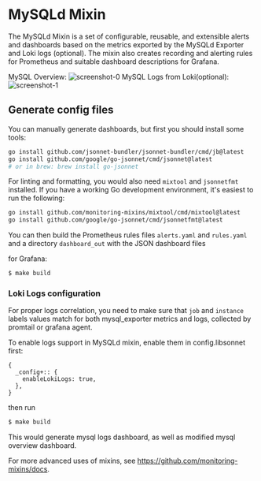 # MySQLd Mixin

The MySQLd Mixin is a set of configurable, reusable, and extensible alerts and
dashboards based on the metrics exported by the MySQLd Exporter and Loki logs (optional). The mixin also creates
recording and alerting rules for Prometheus and suitable dashboard descriptions
for Grafana.

MySQL Overview:
![screenshot-0](https://storage.googleapis.com/grafanalabs-integration-assets/mysql/screenshots/screenshot0.png)
MySQL Logs from Loki(optional):
![screenshot-1](https://storage.googleapis.com/grafanalabs-integration-assets/mysql/screenshots/screenshot1.png)

## Generate config files

You can manually generate dashboards, but first you should install some tools:

```bash
go install github.com/jsonnet-bundler/jsonnet-bundler/cmd/jb@latest
go install github.com/google/go-jsonnet/cmd/jsonnet@latest
# or in brew: brew install go-jsonnet
```

For linting and formatting, you would also need `mixtool` and `jsonnetfmt` installed. If you
have a working Go development environment, it's easiest to run the following:

```bash
go install github.com/monitoring-mixins/mixtool/cmd/mixtool@latest
go install github.com/google/go-jsonnet/cmd/jsonnetfmt@latest
```

You can then build the Prometheus rules files `alerts.yaml` and
`rules.yaml` and a directory `dashboard_out` with the JSON dashboard files

for Grafana:
```bash
$ make build
```

### Loki Logs configuration

For proper logs correlation, you need to make sure that `job` and `instance` labels values match for both mysql_exporter metrics and logs, collected by promtail or grafana agent.

To enable logs support in MySQLd mixin, enable them in config.libsonnet first:

```
{
  _config+:: {
    enableLokiLogs: true,
  },
}

```

then run
```bash
$ make build
```

This would generate mysql logs dashboard, as well as modified mysql overview dashboard.

For more advanced uses of mixins, see
https://github.com/monitoring-mixins/docs.
